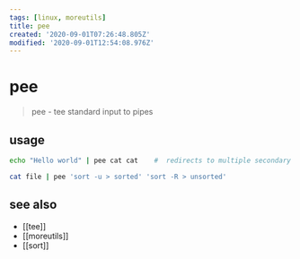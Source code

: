 ```yaml
---
tags: [linux, moreutils]
title: pee
created: '2020-09-01T07:26:48.805Z'
modified: '2020-09-01T12:54:08.976Z'
---
```


# pee

> pee - tee standard input to pipes

## usage
```sh
echo "Hello world" | pee cat cat    #  redirects to multiple secondary commands

cat file | pee 'sort -u > sorted' 'sort -R > unsorted'
```

## see also
- [[tee]]
- [[moreutils]]
- [[sort]]

